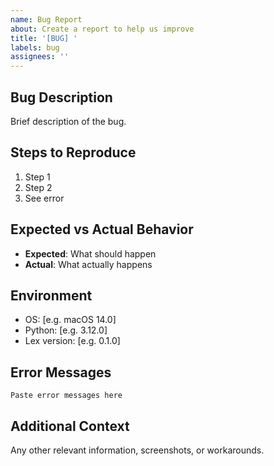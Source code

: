 ```yaml
---
name: Bug Report
about: Create a report to help us improve
title: '[BUG] '
labels: bug
assignees: ''
---
```


## Bug Description
Brief description of the bug.

## Steps to Reproduce
1. Step 1
2. Step 2
3. See error

## Expected vs Actual Behavior
- **Expected**: What should happen
- **Actual**: What actually happens

## Environment
- OS: [e.g. macOS 14.0]
- Python: [e.g. 3.12.0]
- Lex version: [e.g. 0.1.0]

## Error Messages
```
Paste error messages here
```

## Additional Context
Any other relevant information, screenshots, or workarounds. 